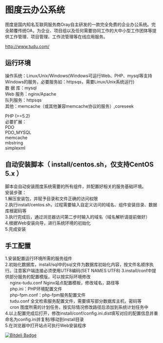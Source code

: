 图度云办公系统
========

图度是国内知名互联网服务商Oray自主研发的一款完全免费的企业办公系统。完全颠覆传统OA，为企业、项目组以及任何需要协同工作的大中小型工作团体等提供工作管理、项目管理、工作流管理等在线应用服务。

http://www.tudu.com/

运行环境
--------
操作系统：Linux/Unix/Windows(Windows可运行Web、PHP、mysql等支持Windows的服务，必要服务如：httpsqs，需要Linux/Unix系统运行)<br />
数 据 库：mysql<br />
Web 服务：nginx/Apache<br />
队列服务：httpsqs<br />
其他：memcache（或其他兼容memcache协议的服务）,coreseek<br />

PHP (>=5.2)<br />
必要扩展：<br />
PDO<br />
PDO_MYSQL<br />
memcache<br />
mbstring<br />
simplexml<br />


自动安装脚本（ install/centos.sh，仅支持CentOS 5.x ）<br />
--------
脚本会自动安装图度系统需要的所有组件，并配置好相关的服务基础环境。<br />
安装步骤：<br />
1.解压安装包，并赋予目录和文件正确的访问权限<br />
2.执行install/centos.sh，过程需要输入自定义访问的域名、组件安装目录、数据库根密码等<br />
3.执行完成后，通过浏览器访问第二步时输入的域名（域名解析请提前做好）<br />
4.根据Web安装向导，进行系统环境的初始化<br />
5.完成安装<br />

手工配置<br />
--------
1.安装配置运行环境所需的服务组件<br />
2.初始化数据库，install/sql中的sql文件为数据库初始化内容，按文件名顺序执行。注意客户端连接必须使用UTF8编码(SET NAMES UTF8)
3.install/conf中提供部分服务的配置模版，可以按实际环境修改<br />
&nbsp;&nbsp;&nbsp;&nbsp;nginx-tudu.conf Nginx站点配置模板，修改域名，路径等<br />
&nbsp;&nbsp;&nbsp;&nbsp;php.ini：PHP环境配置文件<br />
&nbsp;&nbsp;&nbsp;&nbsp;php-fpm.conf：php-fpm服务配置文件<br />
&nbsp;&nbsp;&nbsp;&nbsp;tudu.conf 全文检索服务配置文件，需要填写部分数据库主机，密码等<br />
&nbsp;&nbsp;&nbsp;&nbsp;cron 图度所需的计划任务，按实际情况修改路径后添加到系统计划任务中<br />
4.以上配置完成后打开，修改install/conf/config.ini.dist填写对应的配置信息并重命名为config.ini并复制/移动到install目录<br />
5.在浏览器中打开站点可执行Web安装程序<br />


[![Bitdeli Badge](https://d2weczhvl823v0.cloudfront.net/hello-nick/tudu-web/trend.png)](https://bitdeli.com/free "Bitdeli Badge")

